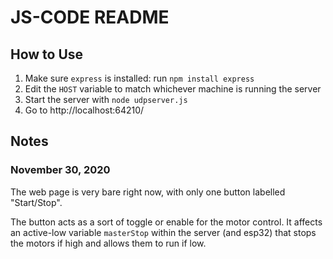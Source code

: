 # JS-CODE README

## How to Use
1. Make sure `express` is installed: run `npm install express`
2. Edit the `HOST` variable to match whichever machine is running the server
3. Start the server with `node udpserver.js`
4. Go to http://localhost:64210/

## Notes

### November 30, 2020
The web page is very bare right now, with only one button labelled "Start/Stop".

The button acts as a sort of toggle or enable for the motor control. It affects an active-low variable `masterStop` within the server (and esp32) that stops the motors if high and allows them to run if low.

